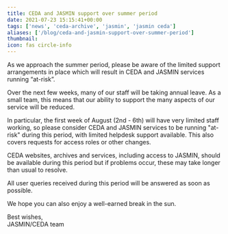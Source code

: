 ```yaml
---
title: CEDA and JASMIN support over summer period
date: 2021-07-23 15:15:41+00:00
tags: ['news', 'ceda-archive', 'jasmin', 'jasmin ceda']
aliases: ['/blog/ceda-and-jasmin-support-over-summer-period']
thumbnail: 
icon: fas circle-info
---
```


As we approach the summer period, please be aware of the limited support arrangements in place which will result in CEDA and JASMIN services running “at-risk”.


  
Over the next few weeks, many of our staff will be taking annual leave. As a small team, this means that our ability to support the many aspects of our service will be reduced.


  
In particular, the first week of August (2nd - 6th) will have very limited staff working, so please consider CEDA and JASMIN services to be running "at-risk" during this period, with limited helpdesk support available. This also covers requests for access roles or other changes. 


  
CEDA websites, archives and services, including access to JASMIN, should be available during this period but if problems occur, these may take longer than usual to resolve. 


  
All user queries received during this period will be answered as soon as possible.


  
We hope you can also enjoy a well-earned break in the sun. 


  
Best wishes,   
JASMIN/CEDA team


